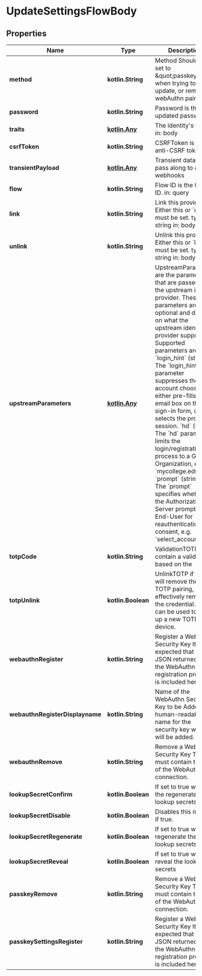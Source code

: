 
# UpdateSettingsFlowBody

## Properties
| Name | Type | Description | Notes |
| ------------ | ------------- | ------------- | ------------- |
| **method** | **kotlin.String** | Method  Should be set to \&quot;passkey\&quot; when trying to add, update, or remove a webAuthn pairing. |  |
| **password** | **kotlin.String** | Password is the updated password |  |
| **traits** | [**kotlin.Any**](.md) | The identity&#39;s traits  in: body |  |
| **csrfToken** | **kotlin.String** | CSRFToken is the anti-CSRF token |  [optional] |
| **transientPayload** | [**kotlin.Any**](.md) | Transient data to pass along to any webhooks |  [optional] |
| **flow** | **kotlin.String** | Flow ID is the flow&#39;s ID.  in: query |  [optional] |
| **link** | **kotlin.String** | Link this provider  Either this or &#x60;unlink&#x60; must be set.  type: string in: body |  [optional] |
| **unlink** | **kotlin.String** | Unlink this provider  Either this or &#x60;link&#x60; must be set.  type: string in: body |  [optional] |
| **upstreamParameters** | [**kotlin.Any**](.md) | UpstreamParameters are the parameters that are passed to the upstream identity provider.  These parameters are optional and depend on what the upstream identity provider supports. Supported parameters are: &#x60;login_hint&#x60; (string): The &#x60;login_hint&#x60; parameter suppresses the account chooser and either pre-fills the email box on the sign-in form, or selects the proper session. &#x60;hd&#x60; (string): The &#x60;hd&#x60; parameter limits the login/registration process to a Google Organization, e.g. &#x60;mycollege.edu&#x60;. &#x60;prompt&#x60; (string): The &#x60;prompt&#x60; specifies whether the Authorization Server prompts the End-User for reauthentication and consent, e.g. &#x60;select_account&#x60;. |  [optional] |
| **totpCode** | **kotlin.String** | ValidationTOTP must contain a valid TOTP based on the |  [optional] |
| **totpUnlink** | **kotlin.Boolean** | UnlinkTOTP if true will remove the TOTP pairing, effectively removing the credential. This can be used to set up a new TOTP device. |  [optional] |
| **webauthnRegister** | **kotlin.String** | Register a WebAuthn Security Key  It is expected that the JSON returned by the WebAuthn registration process is included here. |  [optional] |
| **webauthnRegisterDisplayname** | **kotlin.String** | Name of the WebAuthn Security Key to be Added  A human-readable name for the security key which will be added. |  [optional] |
| **webauthnRemove** | **kotlin.String** | Remove a WebAuthn Security Key  This must contain the ID of the WebAuthN connection. |  [optional] |
| **lookupSecretConfirm** | **kotlin.Boolean** | If set to true will save the regenerated lookup secrets |  [optional] |
| **lookupSecretDisable** | **kotlin.Boolean** | Disables this method if true. |  [optional] |
| **lookupSecretRegenerate** | **kotlin.Boolean** | If set to true will regenerate the lookup secrets |  [optional] |
| **lookupSecretReveal** | **kotlin.Boolean** | If set to true will reveal the lookup secrets |  [optional] |
| **passkeyRemove** | **kotlin.String** | Remove a WebAuthn Security Key  This must contain the ID of the WebAuthN connection. |  [optional] |
| **passkeySettingsRegister** | **kotlin.String** | Register a WebAuthn Security Key  It is expected that the JSON returned by the WebAuthn registration process is included here. |  [optional] |



